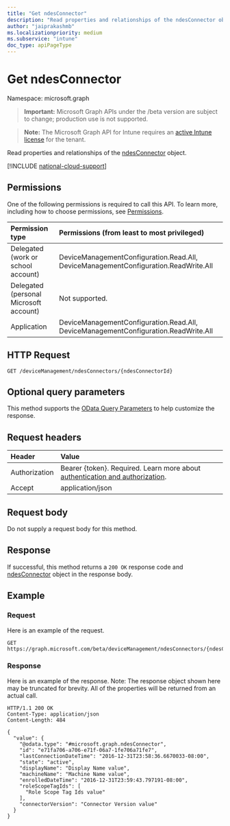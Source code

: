 ```yaml
---
title: "Get ndesConnector"
description: "Read properties and relationships of the ndesConnector object."
author: "jaiprakashmb"
ms.localizationpriority: medium
ms.subservice: "intune"
doc_type: apiPageType
---
```


# Get ndesConnector

Namespace: microsoft.graph

> **Important:** Microsoft Graph APIs under the /beta version are subject to change; production use is not supported.

> **Note:** The Microsoft Graph API for Intune requires an [active Intune license](https://go.microsoft.com/fwlink/?linkid=839381) for the tenant.

Read properties and relationships of the [ndesConnector](../resources/intune-deviceconfig-ndesconnector.md) object.

[!INCLUDE [national-cloud-support](../../includes/all-clouds.md)]

## Permissions
One of the following permissions is required to call this API. To learn more, including how to choose permissions, see [Permissions](/graph/permissions-reference).

|Permission type|Permissions (from least to most privileged)|
|:---|:---|
|Delegated (work or school account)|DeviceManagementConfiguration.Read.All, DeviceManagementConfiguration.ReadWrite.All|
|Delegated (personal Microsoft account)|Not supported.|
|Application|DeviceManagementConfiguration.Read.All, DeviceManagementConfiguration.ReadWrite.All|

## HTTP Request
<!-- {
  "blockType": "ignored"
}
-->
``` http
GET /deviceManagement/ndesConnectors/{ndesConnectorId}
```

## Optional query parameters
This method supports the [OData Query Parameters](/graph/query-parameters) to help customize the response.

## Request headers
|Header|Value|
|:---|:---|
|Authorization|Bearer {token}. Required. Learn more about [authentication and authorization](/graph/auth/auth-concepts).|
|Accept|application/json|

## Request body
Do not supply a request body for this method.

## Response
If successful, this method returns a `200 OK` response code and [ndesConnector](../resources/intune-deviceconfig-ndesconnector.md) object in the response body.

## Example

### Request
Here is an example of the request.
``` http
GET https://graph.microsoft.com/beta/deviceManagement/ndesConnectors/{ndesConnectorId}
```

### Response
Here is an example of the response. Note: The response object shown here may be truncated for brevity. All of the properties will be returned from an actual call.
``` http
HTTP/1.1 200 OK
Content-Type: application/json
Content-Length: 484

{
  "value": {
    "@odata.type": "#microsoft.graph.ndesConnector",
    "id": "e71fa706-a706-e71f-06a7-1fe706a71fe7",
    "lastConnectionDateTime": "2016-12-31T23:58:36.6670033-08:00",
    "state": "active",
    "displayName": "Display Name value",
    "machineName": "Machine Name value",
    "enrolledDateTime": "2016-12-31T23:59:43.797191-08:00",
    "roleScopeTagIds": [
      "Role Scope Tag Ids value"
    ],
    "connectorVersion": "Connector Version value"
  }
}
```
